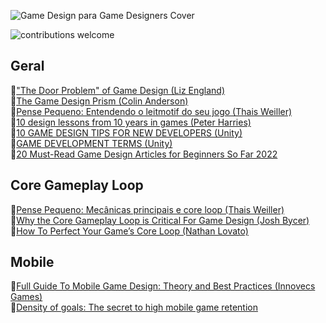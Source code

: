 ![Game Design para Game Designers Cover](https://github.com/baptixta/game-design-refs/blob/main/images/artigos.png "Cover")

![contributions welcome](https://camo.githubusercontent.com/f5054ffcd4245c10d3ec85ef059e07aacf787b560f83ad4aec2236364437d097/68747470733a2f2f696d672e736869656c64732e696f2f62616467652f636f6e747269627574696f6e732d77656c636f6d652d627269676874677265656e2e7376673f7374796c653d666c6174)

## Geral
📄["The Door Problem" of Game Design (Liz England)](https://www.gamedeveloper.com/design/-quot-the-door-problem-quot-of-game-design)<br>
📄[The Game Design Prism (Colin Anderson)](https://www.gamedeveloper.com/blogs/the-game-design-prism)<br>
📄[Pense Pequeno: Entendendo o leitmotif do seu jogo (Thais Weiller)](https://medium.com/game-start/pense-pequeno-entendendo-o-leitmotif-seu-jogo-15c98e08b8ae)<br>
📄[10 design lessons from 10 years in games (Peter Harries)](https://www.gamedeveloper.com/blogs/10-design-lessons-from-10-years-in-games)<br>
📄[10 GAME DESIGN TIPS FOR NEW DEVELOPERS (Unity)](https://unity.com/how-to/beginner/10-game-design-tips-new-developers)<br>
📄[GAME DEVELOPMENT TERMS (Unity)](https://unity.com/how-to/beginner/game-development-terms#general-game-development-terms)<br>
📄[20 Must-Read Game Design Articles for Beginners So Far 2022](https://en.eagle.cool/blog/post/game-design-article)<br>
## Core Gameplay Loop
📄[Pense Pequeno: Mecânicas principais e core loop (Thais Weiller)](https://medium.com/game-start/pense-pequeno-mecânicas-principais-e-core-loop-78178b001429)<br>
📄[Why the Core Gameplay Loop is Critical For Game Design (Josh Bycer)](https://www.gamedeveloper.com/business/why-the-core-gameplay-loop-is-critical-for-game-design)<br>
📄[How To Perfect Your Game’s Core Loop (Nathan Lovato)](https://gameanalytics.com/blog/how-to-perfect-your-games-core-loop/)<br>
## Mobile
📄[Full Guide To Mobile Game Design: Theory and Best Practices (Innovecs Games)](https://www.innovecsgames.com/blog/mobile-game-design/)<br>
📄[Density of goals: The secret to high mobile game retention](https://medium.com/ironsource-levelup/density-of-goals-2620113518bc)<br>
